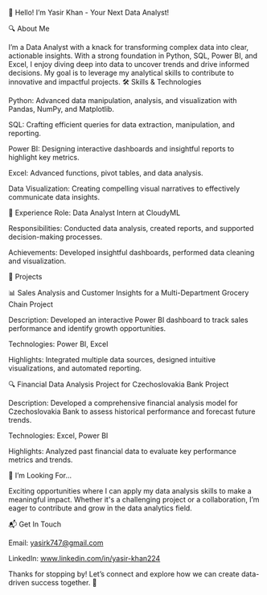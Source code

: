 👋 Hello! I’m Yasir Khan - Your Next Data Analyst!

🔍 About Me

I’m a Data Analyst with a knack for transforming complex data into clear, actionable insights. With a strong foundation in Python, SQL, Power BI, and Excel, I enjoy diving deep into data to uncover trends and drive informed decisions. My goal is to leverage my analytical skills to contribute to innovative and impactful projects.
🛠️ Skills & Technologies

  Python: Advanced data manipulation, analysis, and visualization with Pandas, NumPy, and Matplotlib.
    
  SQL: Crafting efficient queries for data extraction, manipulation, and reporting.
    
  Power BI: Designing interactive dashboards and insightful reports to highlight key metrics.
    
  Excel: Advanced functions, pivot tables, and data analysis.
    
  Data Visualization: Creating compelling visual narratives to effectively communicate data insights.

🚀 Experience
  Role: Data Analyst Intern at CloudyML
  
  Responsibilities: Conducted data analysis, created reports, and supported decision-making processes.
  
  Achievements: Developed insightful dashboards, performed data cleaning and visualization.

💼 Projects

📊  Sales Analysis and Customer Insights for a Multi-Department Grocery Chain Project

Description: Developed an interactive Power BI dashboard to track sales performance and identify growth opportunities.

Technologies: Power BI, Excel

Highlights: Integrated multiple data sources, designed intuitive visualizations, and automated reporting.

🔍  Financial Data Analysis Project for Czechoslovakia Bank Project

  Description: Developed a comprehensive financial analysis model for Czechoslovakia Bank to assess                    historical performance and forecast future trends.
  
  Technologies: Excel, Power BI
  
  Highlights: Analyzed past financial data to evaluate key performance metrics and trends.


🌟 I’m Looking For…

Exciting opportunities where I can apply my data analysis skills to make a meaningful impact. Whether it's a challenging project or a collaboration, I’m eager to contribute and grow in the data analytics field.

📬 Get In Touch

  Email: yasirk747@gmail.com
  
  LinkedIn: www.linkedin.com/in/yasir-khan224
    

Thanks for stopping by! Let’s connect and explore how we can create data-driven success together. 🚀
